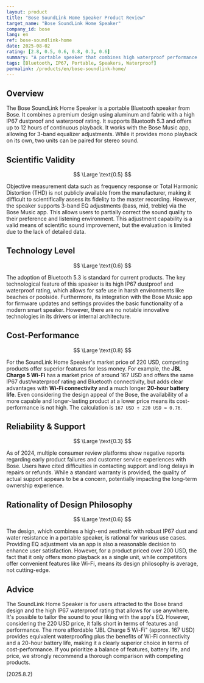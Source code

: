 ```yaml
---
layout: product
title: "Bose SoundLink Home Speaker Product Review"
target_name: "Bose SoundLink Home Speaker"
company_id: bose
lang: en
ref: bose-soundlink-home
date: 2025-08-02
rating: [2.8, 0.5, 0.6, 0.8, 0.3, 0.6]
summary: "A portable speaker that combines high waterproof performance with a stylish design. However, its monaural playback and the existence of more capable and better-performing competitors affect its cost-performance."
tags: [Bluetooth, IP67, Portable, Speakers, Waterproof]
permalink: /products/en/bose-soundlink-home/
---
```

## Overview

The Bose SoundLink Home Speaker is a portable Bluetooth speaker from Bose. It combines a premium design using aluminum and fabric with a high IP67 dustproof and waterproof rating. It supports Bluetooth 5.3 and offers up to 12 hours of continuous playback. It works with the Bose Music app, allowing for 3-band equalizer adjustments. While it provides mono playback on its own, two units can be paired for stereo sound.

## Scientific Validity

$$ \Large \text{0.5} $$

Objective measurement data such as frequency response or Total Harmonic Distortion (THD) is not publicly available from the manufacturer, making it difficult to scientifically assess its fidelity to the master recording. However, the speaker supports 3-band EQ adjustments (bass, mid, treble) via the Bose Music app. This allows users to partially correct the sound quality to their preference and listening environment. This adjustment capability is a valid means of scientific sound improvement, but the evaluation is limited due to the lack of detailed data.

## Technology Level

$$ \Large \text{0.6} $$

The adoption of Bluetooth 5.3 is standard for current products. The key technological feature of this speaker is its high IP67 dustproof and waterproof rating, which allows for safe use in harsh environments like beaches or poolside. Furthermore, its integration with the Bose Music app for firmware updates and settings provides the basic functionality of a modern smart speaker. However, there are no notable innovative technologies in its drivers or internal architecture.

## Cost-Performance

$$ \Large \text{0.8} $$

For the SoundLink Home Speaker's market price of 220 USD, competing products offer superior features for less money. For example, the **JBL Charge 5 Wi-Fi** has a market price of around 167 USD and offers the same IP67 dust/waterproof rating and Bluetooth connectivity, but adds clear advantages with **Wi-Fi connectivity** and a much longer **20-hour battery life**. Even considering the design appeal of the Bose, the availability of a more capable and longer-lasting product at a lower price means its cost-performance is not high. The calculation is `167 USD ÷ 220 USD ≈ 0.76`.

## Reliability & Support

$$ \Large \text{0.3} $$

As of 2024, multiple consumer review platforms show negative reports regarding early product failures and customer service experiences with Bose. Users have cited difficulties in contacting support and long delays in repairs or refunds. While a standard warranty is provided, the quality of actual support appears to be a concern, potentially impacting the long-term ownership experience.

## Rationality of Design Philosophy

$$ \Large \text{0.6} $$

The design, which combines a high-end aesthetic with robust IP67 dust and water resistance in a portable speaker, is rational for various use cases. Providing EQ adjustment via an app is also a reasonable decision to enhance user satisfaction. However, for a product priced over 200 USD, the fact that it only offers mono playback as a single unit, while competitors offer convenient features like Wi-Fi, means its design philosophy is average, not cutting-edge.

## Advice

The SoundLink Home Speaker is for users attracted to the Bose brand design and the high IP67 waterproof rating that allows for use anywhere. It's possible to tailor the sound to your liking with the app's EQ. However, considering the 220 USD price, it falls short in terms of features and performance. The more affordable "JBL Charge 5 Wi-Fi" (approx. 167 USD) provides equivalent waterproofing plus the benefits of Wi-Fi connectivity and a 20-hour battery life, making it a clearly superior choice in terms of cost-performance. If you prioritize a balance of features, battery life, and price, we strongly recommend a thorough comparison with competing products.

(2025.8.2)
